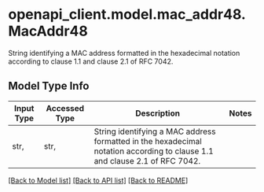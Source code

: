 # openapi_client.model.mac_addr48.MacAddr48

String identifying a MAC address formatted in the hexadecimal notation according to clause 1.1 and clause 2.1 of RFC 7042. 

## Model Type Info
Input Type | Accessed Type | Description | Notes
------------ | ------------- | ------------- | -------------
str,  | str,  | String identifying a MAC address formatted in the hexadecimal notation according to clause 1.1 and clause 2.1 of RFC 7042.  | 

[[Back to Model list]](../../README.md#documentation-for-models) [[Back to API list]](../../README.md#documentation-for-api-endpoints) [[Back to README]](../../README.md)

